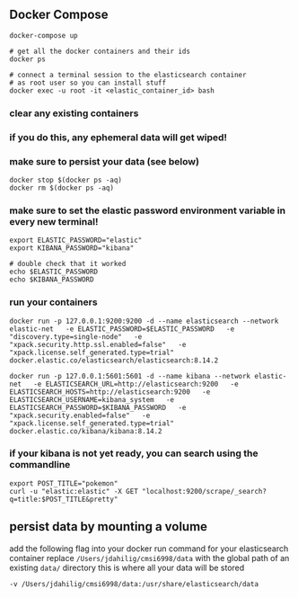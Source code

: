 ## Docker Compose
```
docker-compose up

# get all the docker containers and their ids
docker ps 

# connect a terminal session to the elasticsearch container
# as root user so you can install stuff
docker exec -u root -it <elastic_container_id> bash
```
### clear any existing containers
### if you do this, any ephemeral data will get wiped!
### make sure to persist your data (see below)
```
docker stop $(docker ps -aq)
docker rm $(docker ps -aq)
```

### make sure to set the elastic password environment variable in every new terminal!
```
export ELASTIC_PASSWORD="elastic"
export KIBANA_PASSWORD="kibana"

# double check that it worked
echo $ELASTIC_PASSWORD
echo $KIBANA_PASSWORD
```

### run your containers
```
docker run -p 127.0.0.1:9200:9200 -d --name elasticsearch --network elastic-net   -e ELASTIC_PASSWORD=$ELASTIC_PASSWORD   -e "discovery.type=single-node"   -e "xpack.security.http.ssl.enabled=false"   -e "xpack.license.self_generated.type=trial"   docker.elastic.co/elasticsearch/elasticsearch:8.14.2

docker run -p 127.0.0.1:5601:5601 -d --name kibana --network elastic-net   -e ELASTICSEARCH_URL=http://elasticsearch:9200   -e ELASTICSEARCH_HOSTS=http://elasticsearch:9200   -e ELASTICSEARCH_USERNAME=kibana_system   -e ELASTICSEARCH_PASSWORD=$KIBANA_PASSWORD   -e "xpack.security.enabled=false"   -e "xpack.license.self_generated.type=trial"   docker.elastic.co/kibana/kibana:8.14.2
```

### if your kibana is not yet ready, you can search using the commandline
```
export POST_TITLE="pokemon"
curl -u "elastic:elastic" -X GET "localhost:9200/scrape/_search?q=title:$POST_TITLE&pretty"
```


## persist data by mounting a volume
add the following flag into your docker run command for your elasticsearch container
replace `/Users/jdahilig/cmsi6998/data` with the global path of an existing `data/` directory
this is where all your data will be stored
```
-v /Users/jdahilig/cmsi6998/data:/usr/share/elasticsearch/data
```



